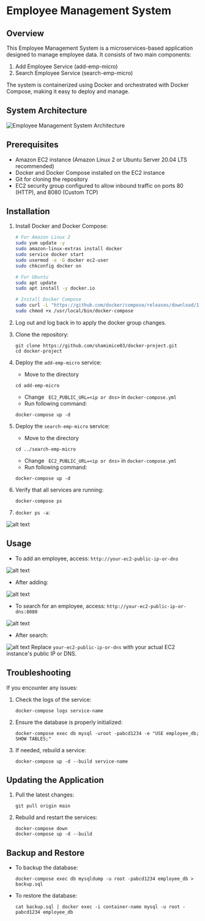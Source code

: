 # Employee Management System

## Overview

This Employee Management System is a microservices-based application designed to manage employee data. It consists of two main components:

1. Add Employee Service (add-emp-micro)
2. Search Employee Service (search-emp-micro)

The system is containerized using Docker and orchestrated with Docker Compose, making it easy to deploy and manage.

## System Architecture

![Employee Management System Architecture](./docs/image.png)

## Prerequisites

- Amazon EC2 instance (Amazon Linux 2 or Ubuntu Server 20.04 LTS recommended)
- Docker and Docker Compose installed on the EC2 instance
- Git for cloning the repository
- EC2 security group configured to allow inbound traffic on ports 80 (HTTP), and 8080 (Custom TCP)

## Installation

<!-- 1. Connect to your EC2 instance:
   ```
   ssh -i your-key.pem ec2-user@your-ec2-public-dns
   ``` -->

1. Install Docker and Docker Compose:
   ```bash
   # For Amazon Linux 2
   sudo yum update -y
   sudo amazon-linux-extras install docker
   sudo service docker start
   sudo usermod -a -G docker ec2-user
   sudo chkconfig docker on

   # For Ubuntu
   sudo apt update
   sudo apt install -y docker.io

   # Install Docker Compose
   sudo curl -L "https://github.com/docker/compose/releases/download/1.29.2/docker-compose-$(uname -s)-$(uname -m)" -o /usr/local/bin/docker-compose
   sudo chmod +x /usr/local/bin/docker-compose
   ```

2. Log out and log back in to apply the docker group changes.

3. Clone the repository:
   ```
   git clone https://github.com/shamimice03/docker-project.git
   cd docker-project
   ```

6. Deploy the `add-emp-micro` service:
   - Move to the directory
   ```
   cd add-emp-micro
   ```
   - Change ` EC2_PUBLIC_URL=<ip or dns>` in `docker-compose.yml`
   - Run following command:
   ```
   docker-compose up -d
   ```

7. Deploy the `search-emp-micro` service:
   - Move to the directory
   ```
   cd ../search-emp-micro
   ```
   - Change ` EC2_PUBLIC_URL=<ip or dns>` in `docker-compose.yml`
   - Run following command:
   ```
   docker-compose up -d
   ```

8. Verify that all services are running:
   ```
   docker-compose ps
   ```

9. `docker ps -a`:

![alt text](./docs/image-8.png)

## Usage
- To add an employee, access: `http://your-ec2-public-ip-or-dns`

![alt text](./docs/image-6.png)
- After adding:

![alt text](./docs/image-3.png)
- To search for an employee, access: `http://your-ec2-public-ip-or-dns:8080`

![alt text](./docs/image-4.png)
- After search:

![alt text](./docs/image-5.png)
Replace `your-ec2-public-ip-or-dns` with your actual EC2 instance's public IP or DNS.

## Troubleshooting

If you encounter any issues:

1. Check the logs of the service:
   ```
   docker-compose logs service-name
   ```

2. Ensure the database is properly initialized:
   ```
   docker-compose exec db mysql -uroot -pabcd1234 -e "USE employee_db; SHOW TABLES;"
   ```

3. If needed, rebuild a service:
   ```
   docker-compose up -d --build service-name
   ```

## Updating the Application

1. Pull the latest changes:
   ```
   git pull origin main
   ```

2. Rebuild and restart the services:
   ```
   docker-compose down
   docker-compose up -d --build
   ```

## Backup and Restore

- To backup the database:
  ```
  docker-compose exec db mysqldump -u root -pabcd1234 employee_db > backup.sql
  ```

- To restore the database:
  ```
  cat backup.sql | docker exec -i container-name mysql -u root -pabcd1234 employee_db
  ```

